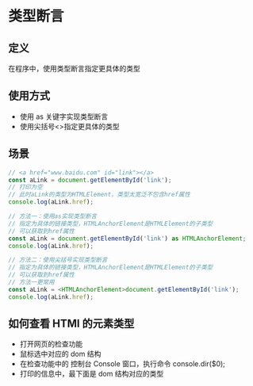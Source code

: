 # 类型断言

## 定义

在程序中，使用类型断言指定更具体的类型

## 使用方式

- 使用 as 关键字实现类型断言
- 使用尖括号<>指定更具体的类型

## 场景

```js
// <a href="www.baidu.com" id="link"></a>
const aLink = document.getElementById('link');
// 打印为空
// 此时aLink的类型为HTMLElement，类型太宽泛不包含href属性
console.log(aLink.href);

// 方法一：使用as实现类型断言
// 指定为具体的链接类型，HTMLAnchorElement是HTMLElement的子类型
// 可以获取到href属性
const aLink = document.getElementById('link') as HTMLAnchorElement;
console.log(aLink.href);

// 方法二：使用尖括号实现类型断言
// 指定为具体的链接类型，HTMLAnchorElement是HTMLElement的子类型
// 可以获取到href属性
// 方法一更常用
const aLink = <HTMLAnchorElement>document.getElementById('link');
console.log(aLink.href);
```

## 如何查看 HTMl 的元素类型

- 打开网页的检查功能
- 鼠标选中对应的 dom 结构
- 在检查功能中的 控制台 Console 窗口，执行命令 console.dir($0);
- 打印的信息中，最下面是 dom 结构对应的类型
